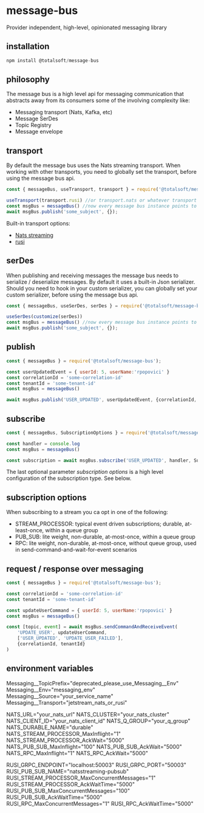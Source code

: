 # message-bus
Provider independent, high-level, opinionated messaging library

## installation
```javascript
npm install @totalsoft/message-bus
```

## philosophy
The message bus is a high level api for messaging communication that abstracts away from its consumers some of the involving complexity like:
 - Messaging transport (Nats, Kafka, etc)
 - Message SerDes
 - Topic Registry
 - Message envelope

## transport
By default the message bus uses the Nats streaming transport. When working with other transports, you need to globally set the transport, before using the message bus api.
```javascript
const { messageBus, useTransport, transport } = require('@totalsoft/message-bus');

useTransport(transport.rusi) //or transport.nats or whatever transport
const msgBus = messageBus() //now every message bus instance points to that transport
await msgBus.publish('some_subject', {});
```

Built-in transport options:
- [Nats streaming](https://github.com/nats-io/nats-streaming-server)
- [rusi](https://github.com/osstotalsoft/rusi)

## serDes
When publishing and receiving messages the message bus needs to serialize / deserialize messages. By default it uses a built-in Json serializer. Should you need to hook in your custom serializer, you can globally set your custom serializer, before using the message bus api.

```javascript
const { messageBus, useSerDes, serDes } = require('@totalsoft/message-bus');

useSerDes(customize(serDes))
const msgBus = messageBus() //now every message bus instance points to that serDes
await msgBus.publish('some_subject', {});
```

## publish
```javascript
const { messageBus } = require('@totalsoft/message-bus');

const userUpdatedEvent = { userId: 5, userName:'rpopovici' }
const correlationId = 'some-correlation-id'
const tenantId = 'some-tenant-id'
const msgBus = messageBus()

await msgBus.publish('USER_UPDATED', userUpdatedEvent, {correlationId, tenantId});
```

## subscribe
```javascript
const { messageBus, SubscriptionOptions } = require('@totalsoft/message-bus');

const handler = console.log
const msgBus = messageBus()

const subscription = await msgBus.subscribe('USER_UPDATED', handler, SubscriptionOptions.STREAM_PROCESSOR)
```
The last optional parameter *subscription options*  is a high level configuration of the subscription type. See below.

## subscription options
When subscribing to a stream you ca opt in one of the following:
 - STREAM_PROCESSOR: typical event driven subscriptions; durable, at-least-once, within a queue group
 - PUB_SUB: lite weight, non-durable, at-most-once, within a queue group
 - RPC: lite weight, non-durable, at-most-once, without queue group, used in send-command-and-wait-for-event scenarios


## request / response over messaging
```javascript
const { messageBus } = require('@totalsoft/message-bus');

const correlationId = 'some-correlation-id'
const tenantId = 'some-tenant-id'

const updateUserCommand = { userId: 5, userName:'rpopovici' }
const msgBus = messageBus()

const [topic, event] = await msgBus.sendCommandAndReceiveEvent(
    'UPDATE_USER', updateUserCommand,
    ['USER_UPDATED', 'UPDATE_USER_FAILED'],
    {correlationId, tenantId}
)
```

## environment variables
Messaging__TopicPrefix="deprecated_please_use_Messaging__Env"
Messaging__Env="messaging_env"
Messaging__Source="your_service_name"
Messaging__Transport="jetstream_nats_or_rusi"

NATS_URL="your_nats_url"
NATS_CLUSTER="your_nats_cluster"
NATS_CLIENT_ID="your_nats_client_id"
NATS_Q_GROUP="your_q_group"
NATS_DURABLE_NAME="durable"
NATS_STREAM_PROCESSOR_MaxInflight="1"
NATS_STREAM_PROCESSOR_AckWait="5000"
NATS_PUB_SUB_MaxInflight="100"
NATS_PUB_SUB_AckWait="5000"
NATS_RPC_MaxInflight="1"
NATS_RPC_AckWait="5000"

RUSI_GRPC_ENDPOINT="localhost:50003"
RUSI_GRPC_PORT="50003"
RUSI_PUB_SUB_NAME="natsstreaming-pubsub"
RUSI_STREAM_PROCESSOR_MaxConcurrentMessages="1"
RUSI_STREAM_PROCESSOR_AckWaitTime="5000"
RUSI_PUB_SUB_MaxConcurrentMessages="100"
RUSI_PUB_SUB_AckWaitTime="5000"
RUSI_RPC_MaxConcurrentMessages="1"
RUSI_RPC_AckWaitTime="5000"



